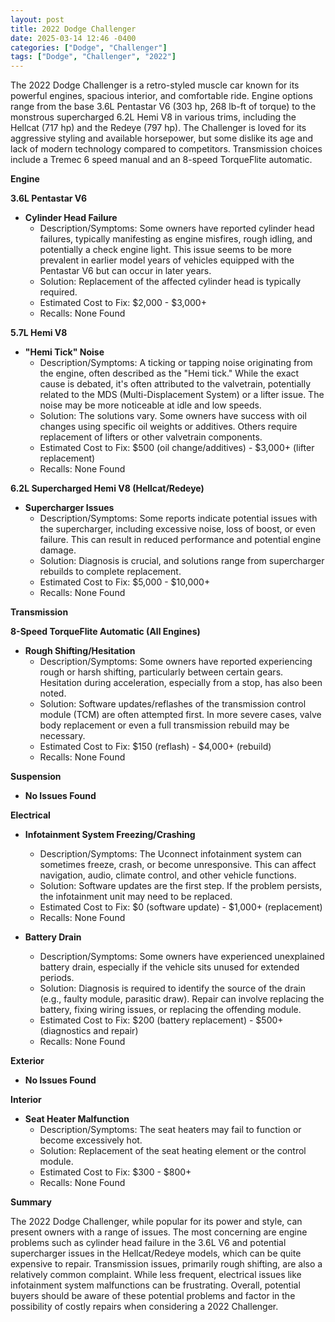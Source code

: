 ```yaml
---
layout: post
title: 2022 Dodge Challenger
date: 2025-03-14 12:46 -0400
categories: ["Dodge", "Challenger"]
tags: ["Dodge", "Challenger", "2022"]
---
```

The 2022 Dodge Challenger is a retro-styled muscle car known for its powerful engines, spacious interior, and comfortable ride. Engine options range from the base 3.6L Pentastar V6 (303 hp, 268 lb-ft of torque) to the monstrous supercharged 6.2L Hemi V8 in various trims, including the Hellcat (717 hp) and the Redeye (797 hp). The Challenger is loved for its aggressive styling and available horsepower, but some dislike its age and lack of modern technology compared to competitors. Transmission choices include a Tremec 6 speed manual and an 8-speed TorqueFlite automatic.

**Engine**

**3.6L Pentastar V6**

*   **Cylinder Head Failure**
    *   Description/Symptoms: Some owners have reported cylinder head failures, typically manifesting as engine misfires, rough idling, and potentially a check engine light. This issue seems to be more prevalent in earlier model years of vehicles equipped with the Pentastar V6 but can occur in later years.
    *   Solution: Replacement of the affected cylinder head is typically required.
    *   Estimated Cost to Fix: $2,000 - $3,000+
    *   Recalls: None Found

**5.7L Hemi V8**

*   **"Hemi Tick" Noise**
    *   Description/Symptoms: A ticking or tapping noise originating from the engine, often described as the "Hemi tick." While the exact cause is debated, it's often attributed to the valvetrain, potentially related to the MDS (Multi-Displacement System) or a lifter issue. The noise may be more noticeable at idle and low speeds.
    *   Solution: The solutions vary. Some owners have success with oil changes using specific oil weights or additives. Others require replacement of lifters or other valvetrain components.
    *   Estimated Cost to Fix: $500 (oil change/additives) - $3,000+ (lifter replacement)
    *   Recalls: None Found

**6.2L Supercharged Hemi V8 (Hellcat/Redeye)**

*   **Supercharger Issues**
    *   Description/Symptoms: Some reports indicate potential issues with the supercharger, including excessive noise, loss of boost, or even failure. This can result in reduced performance and potential engine damage.
    *   Solution: Diagnosis is crucial, and solutions range from supercharger rebuilds to complete replacement.
    *   Estimated Cost to Fix: $5,000 - $10,000+
    *   Recalls: None Found

**Transmission**

**8-Speed TorqueFlite Automatic (All Engines)**

*   **Rough Shifting/Hesitation**
    *   Description/Symptoms: Some owners have reported experiencing rough or harsh shifting, particularly between certain gears. Hesitation during acceleration, especially from a stop, has also been noted.
    *   Solution: Software updates/reflashes of the transmission control module (TCM) are often attempted first. In more severe cases, valve body replacement or even a full transmission rebuild may be necessary.
    *   Estimated Cost to Fix: $150 (reflash) - $4,000+ (rebuild)
    *   Recalls: None Found

**Suspension**

*   **No Issues Found**

**Electrical**

*   **Infotainment System Freezing/Crashing**
    *   Description/Symptoms: The Uconnect infotainment system can sometimes freeze, crash, or become unresponsive. This can affect navigation, audio, climate control, and other vehicle functions.
    *   Solution: Software updates are the first step. If the problem persists, the infotainment unit may need to be replaced.
    *   Estimated Cost to Fix: $0 (software update) - $1,000+ (replacement)
    *   Recalls: None Found

*   **Battery Drain**
    *   Description/Symptoms: Some owners have experienced unexplained battery drain, especially if the vehicle sits unused for extended periods.
    *   Solution: Diagnosis is required to identify the source of the drain (e.g., faulty module, parasitic draw). Repair can involve replacing the battery, fixing wiring issues, or replacing the offending module.
    *   Estimated Cost to Fix: $200 (battery replacement) - $500+ (diagnostics and repair)
    *   Recalls: None Found

**Exterior**

*   **No Issues Found**

**Interior**

*   **Seat Heater Malfunction**
    *   Description/Symptoms: The seat heaters may fail to function or become excessively hot.
    *   Solution: Replacement of the seat heating element or the control module.
    *   Estimated Cost to Fix: $300 - $800+
    *   Recalls: None Found

**Summary**

The 2022 Dodge Challenger, while popular for its power and style, can present owners with a range of issues. The most concerning are engine problems such as cylinder head failure in the 3.6L V6 and potential supercharger issues in the Hellcat/Redeye models, which can be quite expensive to repair. Transmission issues, primarily rough shifting, are also a relatively common complaint. While less frequent, electrical issues like infotainment system malfunctions can be frustrating. Overall, potential buyers should be aware of these potential problems and factor in the possibility of costly repairs when considering a 2022 Challenger.

